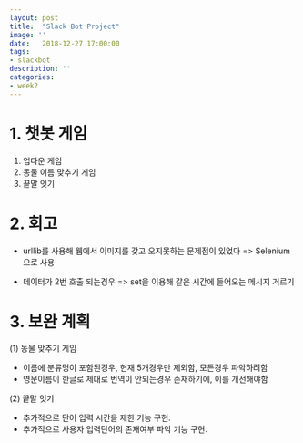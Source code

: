 ```yaml
---
layout: post
title:  "Slack Bot Project"
image: ''
date:   2018-12-27 17:00:00
tags:
- slackbot
description: ''
categories:
- week2 
---
```


# 1. 챗봇 게임
1. 업다운 게임
2. 동물 이름 맞추기 게임
3. 끝말 잇기

# 2. 회고
- urllib를 사용해 웹에서 이미지를 갖고 오지못하는 문제점이 있었다 
=> Selenium으로 사용

- 데이터가 2번 호출 되는경우
=> set을 이용해 같은 시간에 들어오는 메시지 거르기

# 3. 보완 계획
(1) 동물 맞추기 게임
- 이름에 분류명이 포함된경우, 현재 5개경우만 제외함, 모든경우 파악하려함
- 영문이름이 한글로 제대로 번역이 안되는경우 존재하기에, 이를 개선해야함

(2) 끝말 잇기
- 추가적으로 단어 입력 시간을 제한 기능 구현.
- 추가적으로 사용자 입력단어의 존재여부 파악 기능 구현.
